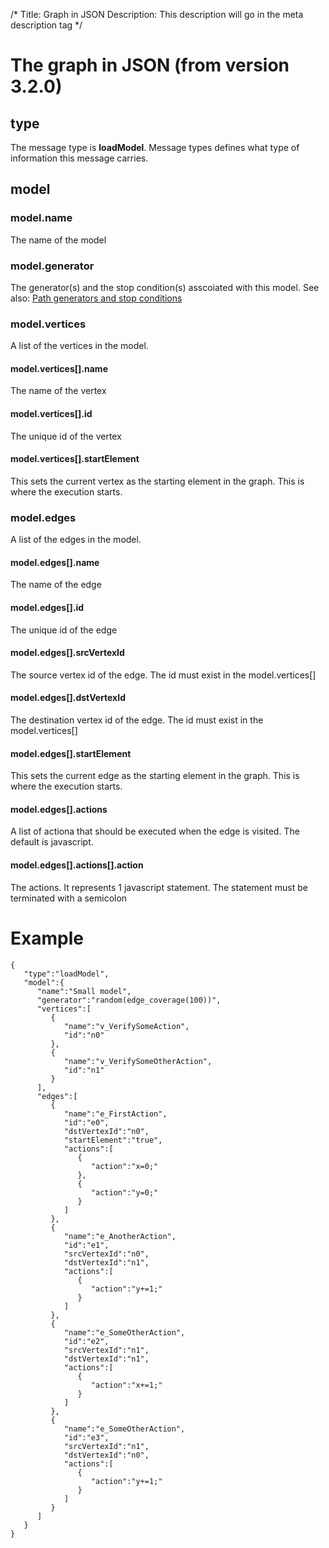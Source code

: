 /*
Title: Graph in JSON
Description: This description will go in the meta description tag
*/

# The graph in JSON (from version 3.2.0)

## type
The message type is **loadModel**. Message types defines what type of information this message carries.

## model
### model.name
The name of the model
### model.generator
The generator(s) and the stop condition(s) asscoiated with this model. See also: [Path generators and stop conditions](/docs/path_generators_and_stop_conditions)
### model.vertices
A list of the vertices in the model.
#### model.vertices[].name
The name of the vertex
#### model.vertices[].id
The unique id of the vertex
#### model.vertices[].startElement
This sets the current vertex as the starting element in the graph. This is where the execution starts.
### model.edges
A list of the edges in the model.
#### model.edges[].name
The name of the edge
#### model.edges[].id
The unique id of the edge
#### model.edges[].srcVertexId
The source vertex id of the edge. The id must exist in the model.vertices[]
#### model.edges[].dstVertexId
The destination vertex id of the edge. The id must exist in the model.vertices[]
#### model.edges[].startElement
This sets the current edge as the starting element in the graph. This is where the execution starts.
#### model.edges[].actions
A list of actiona that should be executed when the edge is visited. The default is javascript.
#### model.edges[].actions[].action
The actions. It represents 1 javascript statement. The statement must be terminated with a semicolon

# Example
~~~
{  
   "type":"loadModel",
   "model":{  
      "name":"Small model",
      "generator":"random(edge_coverage(100))",
      "vertices":[  
         {  
            "name":"v_VerifySomeAction",
            "id":"n0"
         },
         {  
            "name":"v_VerifySomeOtherAction",
            "id":"n1"
         }
      ],
      "edges":[  
         {  
            "name":"e_FirstAction",
            "id":"e0",
            "dstVertexId":"n0",
            "startElement":"true",
            "actions":[  
               {  
                  "action":"x=0;"
               },
               {  
                  "action":"y=0;"
               }
            ]
         },
         {  
            "name":"e_AnotherAction",
            "id":"e1",
            "srcVertexId":"n0",
            "dstVertexId":"n1",
            "actions":[  
               {  
                  "action":"y+=1;"
               }
            ]
         },
         {  
            "name":"e_SomeOtherAction",
            "id":"e2",
            "srcVertexId":"n1",
            "dstVertexId":"n1",
            "actions":[  
               {  
                  "action":"x+=1;"
               }
            ]
         },
         {  
            "name":"e_SomeOtherAction",
            "id":"e3",
            "srcVertexId":"n1",
            "dstVertexId":"n0",
            "actions":[  
               {  
                  "action":"y+=1;"
               }
            ]
         }
      ]
   }
}
~~~

